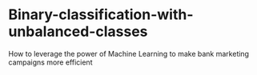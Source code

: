 # Binary-classification-with-unbalanced-classes
How to leverage the power of Machine Learning to make bank marketing campaigns more efficient
